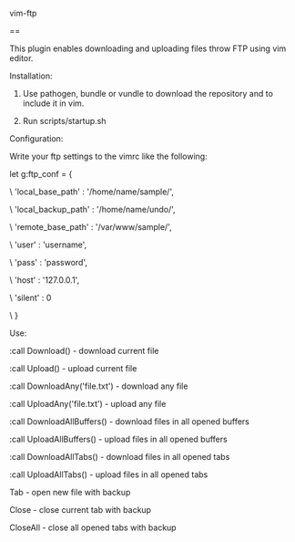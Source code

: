 vim-ftp

==

This plugin enables downloading and uploading files throw FTP using vim editor.

Installation:

1) Use pathogen, bundle or vundle to download the repository and to include it in vim.

2) Run scripts/startup.sh

Configuration:

Write your ftp settings to the vimrc like the following:

let g:ftp_conf = {

\       'local_base_path'  : '/home/name/sample/',

\       'local_backup_path' : '/home/name/undo/',

\       'remote_base_path' : '/var/www/sample/',

\       'user' : 'username',

\       'pass' : 'password',

\       'host' : '127.0.0.1',

\       'silent' : 0

\   }


Use:

:call Download() - download current file

:call Upload() - upload current file

:call DownloadAny('file.txt') - download any file

:call UploadAny('file.txt') - upload any file

:call DownloadAllBuffers() - download files in all opened buffers

:call UploadAllBuffers() - upload files in all opened buffers

:call DownloadAllTabs() - download files in all opened tabs

:call UploadAllTabs() - upload files in all opened tabs

Tab - open new file with backup

Close - close current tab with backup

CloseAll - close all opened tabs with backup
